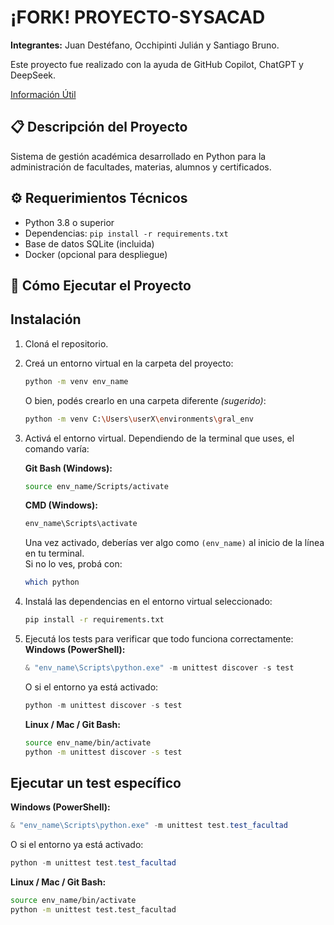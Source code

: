 # ¡FORK! PROYECTO-SYSACAD

**Integrantes:** Juan Destéfano, Occhipinti Julián y Santiago Bruno.

Este proyecto fue realizado con la ayuda de GitHub Copilot, ChatGPT y DeepSeek.

[Información Útil](https://cake-sushi-9a6.notion.site/Info-til-1c29afa16efd8055b44ddbd7f53260b8?pvs=4)

## 📋 Descripción del Proyecto
Sistema de gestión académica desarrollado en Python para la administración de facultades, materias, alumnos y certificados.

## ⚙️ Requerimientos Técnicos
- Python 3.8 o superior
- Dependencias: `pip install -r requirements.txt`
- Base de datos SQLite (incluida)
- Docker (opcional para despliegue)

## 🚀 Cómo Ejecutar el Proyecto

## Instalación

1. Cloná el repositorio.

2. Creá un entorno virtual en la carpeta del proyecto:
   ```bash
   python -m venv env_name
   ```
   O bien, podés crearlo en una carpeta diferente *(sugerido)*:
   ```bash
   python -m venv C:\Users\userX\environments\gral_env
   ```

3. Activá el entorno virtual. Dependiendo de la terminal que uses, el comando varía:

   **Git Bash (Windows):**
   ```bash
   source env_name/Scripts/activate
   ```

   **CMD (Windows):**
   ```cmd
   env_name\Scripts\activate
   ```

   Una vez activado, deberías ver algo como `(env_name)` al inicio de la línea en tu terminal.  
   Si no lo ves, probá con:
   ```bash
   which python
   ```


4. Instalá las dependencias en el entorno virtual seleccionado:
   ```bash
   pip install -r requirements.txt
   ```

5. Ejecutá los tests para verificar que todo funciona correctamente:
   **Windows (PowerShell):**
   ```powershell
   & "env_name\Scripts\python.exe" -m unittest discover -s test
   ```
   O si el entorno ya está activado:
   ```powershell
   python -m unittest discover -s test
   ```

   **Linux / Mac / Git Bash:**
   ```bash
   source env_name/bin/activate
   python -m unittest discover -s test
   ```

## Ejecutar un test específico

**Windows (PowerShell):**
```powershell
& "env_name\Scripts\python.exe" -m unittest test.test_facultad
```
O si el entorno ya está activado:
```powershell
python -m unittest test.test_facultad
```

**Linux / Mac / Git Bash:**
```bash
source env_name/bin/activate
python -m unittest test.test_facultad
```

